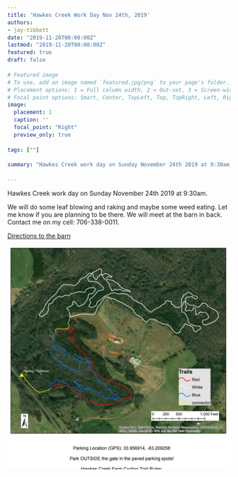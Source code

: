 ```yaml
---
title: 'Hawkes Creek Work Day Nov 24th, 2019'
authors:
- jay-tibbett
date: "2019-11-20T00:00:00Z"
lastmod: "2019-11-20T00:00:00Z"
featured: true
draft: false

# Featured image
# To use, add an image named `featured.jpg/png` to your page's folder.
# Placement options: 1 = Full column width, 2 = Out-set, 3 = Screen-width
# Focal point options: Smart, Center, TopLeft, Top, TopRight, Left, Right, BottomLeft, Bottom, BottomRight
image:
  placement: 1
  caption: ''
  focal_point: "Right"
  preview_only: true
  
tags: [""]

summary: "Hawkes Creek work day on Sunday November 24th 2019 at 9:30am. We will do some leaf blowing and raking and maybe some weed eating."

---
```


Hawkes Creek work day on Sunday November 24th 2019 at 9:30am. 

We will do some leaf blowing and raking and maybe some weed eating. Let me know if you are planning to be there. We will meet at the barn in back. Contact me on my cell: 706-338-0011.

[Directions to the barn](https://www.google.com/maps/dir//33.959399,+-83.204632/@33.9670456,-83.4322818,15z/data=!4m2!4m1!3e0)

![](featured.jpg)
